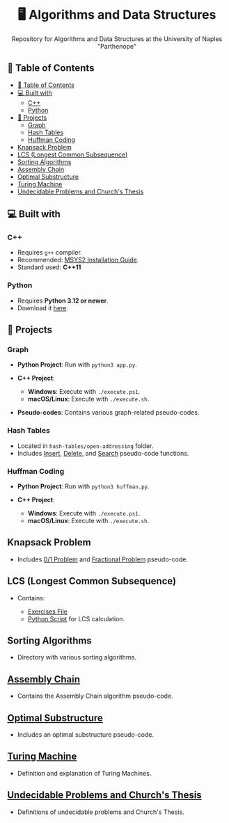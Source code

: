 <h1 align="center"> 🖥️ Algorithms and Data Structures </h1>

<p align="center">Repository for Algorithms and Data Structures at the University of Naples "Parthenope"</p>

## 📌 Table of Contents

- [📌 Table of Contents](#-table-of-contents)
- [💻 Built with](#-built-with)
  - [C++](#c)
  - [Python](#python)
- [🚀 Projects](#-projects)
  - [Graph](#graph)
  - [Hash Tables](#hash-tables)
  - [Huffman Coding](#huffman-coding)
- [Knapsack Problem](#knapsack-problem)
- [LCS (Longest Common Subsequence)](#lcs-longest-common-subsequence)
- [Sorting Algorithms](#sorting-algorithms)
- [Assembly Chain](#assembly-chain)
- [Optimal Substructure](#optimal-substructure)
- [Turing Machine](#turing-machine)
- [Undecidable Problems and Church's Thesis](#undecidable-problems-and-churchs-thesis)

## 💻 Built with

### C++

- Requires `g++` compiler.
- Recommended: [MSYS2 Installation Guide](https://www.msys2.org/).
- Standard used: **C++11**

### Python

- Requires **Python 3.12 or newer**.
- Download it [here](https://www.python.org/downloads/).

## 🚀 Projects

### Graph

- **Python Project**: Run with `python3 app.py`.
- **C++ Project**:

  - **Windows**: Execute with `./execute.ps1`.
  - **macOS/Linux**: Execute with `./execute.sh`.

- **Pseudo-codes**: Contains various graph-related pseudo-codes.

### Hash Tables

- Located in `hash-tables/open-addressing` folder.
- Includes [Insert](hash-tables/open-addressing/insert.md), [Delete](hash-tables/open-addressing/delete.md), and [Search](hash-tables/open-addressing/search.md) pseudo-code functions.

### Huffman Coding

- **Python Project**: Run with `python3 huffman.py`.
- **C++ Project**:

  - **Windows**: Execute with `./execute.ps1`.
  - **macOS/Linux**: Execute with `./execute.sh`.

## Knapsack Problem

- Includes [0/1 Problem](knapsack-problem/01.md) and [Fractional Problem](knapsack-problem/fractional.md) pseudo-code.

## LCS (Longest Common Subsequence)

- Contains:

  - [Exercises File](lcs/exercises.xlsx)
  - [Python Script](lcs/app.py) for LCS calculation.

## Sorting Algorithms

- Directory with various sorting algorithms.

## [Assembly Chain](assembly-chain.md)

- Contains the Assembly Chain algorithm pseudo-code.

## [Optimal Substructure](optimal-substructure.md)

- Includes an optimal substructure pseudo-code.

## [Turing Machine](turing-machine.md)

- Definition and explanation of Turing Machines.

## [Undecidable Problems and Church's Thesis](undecidable-problem-and-church-thesis.md)

- Definitions of undecidable problems and Church's Thesis.

